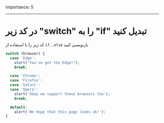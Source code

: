 importance: 5

---

# در کد زیر "switch" را به "if" تبدیل کنید

کد زیر را با استفاده از `if..else` بازنویسی کنید

```js
switch (browser) {
  case 'Edge':
    alert("You've got the Edge!");
    break;

  case 'Chrome':
  case 'Firefox':
  case 'Safari':
  case 'Opera':
    alert('Okay we support these browsers too');
    break;

  default:
    alert('We hope that this page looks ok!');
}
```

